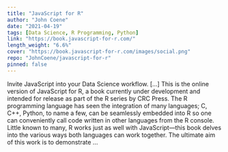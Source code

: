 ```yaml
---
title: "JavaScript for R"
author: "John Coene"
date: "2021-04-19"
tags: [Data Science, R Programming, Python]
link: "https://book.javascript-for-r.com/"
length_weight: "6.6%"
cover: "https://book.javascript-for-r.com/images/social.png"
repo: "JohnCoene/javascript-for-r"
pinned: false
---
```


Invite JavaScript into your Data Science workflow. [...] This is the online version of JavaScript for R, a book currently under development and intended for release as part of the R series by CRC Press. The R programming language has seen the integration of many languages; C, C++, Python, to name a few, can be seamlessly embedded into R so one can conveniently call code written in other languages from the R console. Little known to many, R works just as well with JavaScript—this book delves into the various ways both languages can work together. The ultimate aim of this work is to demonstrate  ...
